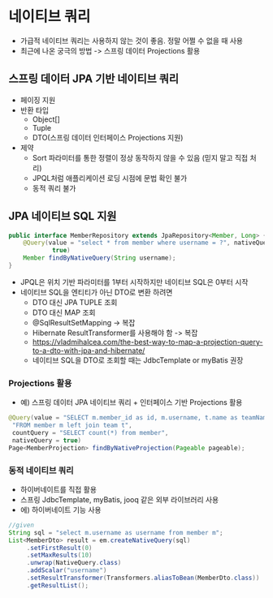# 네이티브 쿼리
- 가급적 네이티브 쿼리는 사용하지 않는 것이 좋음. 정말 어쩔 수 없을 때 사용
- 최근에 나온 궁극의 방법 -> 스프링 데이터 Projections 활용

## 스프링 데이터 JPA 기반 네이티브 쿼리
- 페이징 지원
- 반환 타입
    - Object[]
    - Tuple
    - DTO(스프링 데이터 인터페이스 Projections 지원)
- 제약
    - Sort 파라미터를 통한 정렬이 정상 동작하지 않을 수 있음 (믿지 말고 직접 처리)
    - JPQL처럼 애플리케이션 로딩 시점에 문법 확인 불가
    - 동적 쿼리 불가

## JPA 네이티브 SQL 지원
```java
public interface MemberRepository extends JpaRepository<Member, Long> {
    @Query(value = "select * from member where username = ?", nativeQuery =
            true)
    Member findByNativeQuery(String username);
}
```
- JPQL은 위치 기반 파라미터를 1부터 시작하지만 네이티브 SQL은 0부터 시작
- 네이티브 SQL을 엔티티가 아닌 DTO로 변환 하려면
    - DTO 대신 JPA TUPLE 조회
    - DTO 대신 MAP 조회
    - @SqlResultSetMapping -> 복잡
    - Hibernate ResultTransformer를 사용해야 함 -> 복잡
    - https://vladmihalcea.com/the-best-way-to-map-a-projection-query-to-a-dto-with-jpa-and-hibernate/
    - 네이티브 SQL을 DTO로 조회할 때는 JdbcTemplate or myBatis 권장

### Projections 활용
- 예) 스프링 데이터 JPA 네이티브 쿼리 + 인터페이스 기반 Projections 활용
```java
@Query(value = "SELECT m.member_id as id, m.username, t.name as teamName " +
 "FROM member m left join team t",
 countQuery = "SELECT count(*) from member",
 nativeQuery = true)
Page<MemberProjection> findByNativeProjection(Pageable pageable);
```
### 동적 네이티브 쿼리
- 하이버네이트를 직접 활용
- 스프링 JdbcTemplate, myBatis, jooq 같은 외부 라이브러리 사용
- 에) 하이버네이트 기능 사용
```java
//given
String sql = "select m.username as username from member m";
List<MemberDto> result = em.createNativeQuery(sql)
     .setFirstResult(0)
     .setMaxResults(10)
     .unwrap(NativeQuery.class)
     .addScalar("username")
     .setResultTransformer(Transformers.aliasToBean(MemberDto.class))
     .getResultList();
```